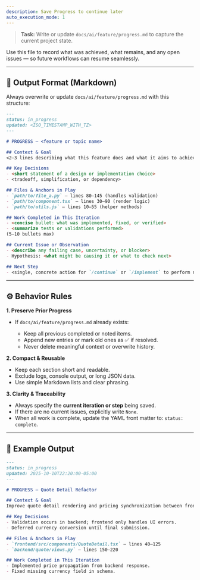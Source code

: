 ```yaml
---
description: Save Progress to continue later
auto_execution_mode: 1
---
```


> **Task:** Write or update `docs/ai/feature/progress.md` to capture the current project state.

Use this file to record what was achieved, what remains, and any open issues — so future workflows can resume seamlessly.

---

## 🧱 Output Format (Markdown)

Always overwrite or update `docs/ai/feature/progress.md` with this structure:

```md
---
status: in_progress
updated: <ISO_TIMESTAMP_WITH_TZ>
---

# PROGRESS — <feature or topic name>

## Context & Goal
<2–3 lines describing what this feature does and what it aims to achieve>

## Key Decisions
- <short statement of a design or implementation choice>
- <tradeoff, simplification, or dependency>

## Files & Anchors in Play
- `path/to/file_a.py` — lines 80–145 (handles validation)
- `path/to/component.tsx` — lines 30–90 (render logic)
- `path/to/utils.js` — lines 10–55 (helper methods)

## Work Completed in This Iteration
- <concise bullet: what was implemented, fixed, or verified>
- <summarize tests or validations performed>
(5–10 bullets max)

## Current Issue or Observation
- <describe any failing case, uncertainty, or blocker>
- Hypothesis: <what might be causing it or what to check next>

## Next Step
- <single, concrete action for `/continue` or `/implement` to perform next>
````

---

## ⚙️ Behavior Rules

**1. Preserve Prior Progress**

* If `docs/ai/feature/progress.md` already exists:

  * Keep all previous completed or noted items.
  * Append new entries or mark old ones as ✅ if resolved.
  * Never delete meaningful context or overwrite history.

**2. Compact & Reusable**

* Keep each section short and readable.
* Exclude logs, console output, or long JSON data.
* Use simple Markdown lists and clear phrasing.

**3. Clarity & Traceability**

* Always specify the **current iteration or step** being saved.
* If there are no current issues, explicitly write `None`.
* When all work is complete, update the YAML front matter to:
  `status: complete`.

---

## 🧩 Example Output

```md
---
status: in_progress
updated: 2025-10-10T22:20:00-05:00
---

# PROGRESS — Quote Detail Refactor

## Context & Goal
Improve quote detail rendering and pricing synchronization between frontend and backend.

## Key Decisions
- Validation occurs in backend; frontend only handles UI errors.
- Deferred currency conversion until final submission.

## Files & Anchors in Play
- `frontend/src/components/QuoteDetail.tsx` — lines 40–125
- `backend/quote/views.py` — lines 150–220

## Work Completed in This Iteration
- Implemented price propagation from backend response.
- Fixed missing currency field in schema.
